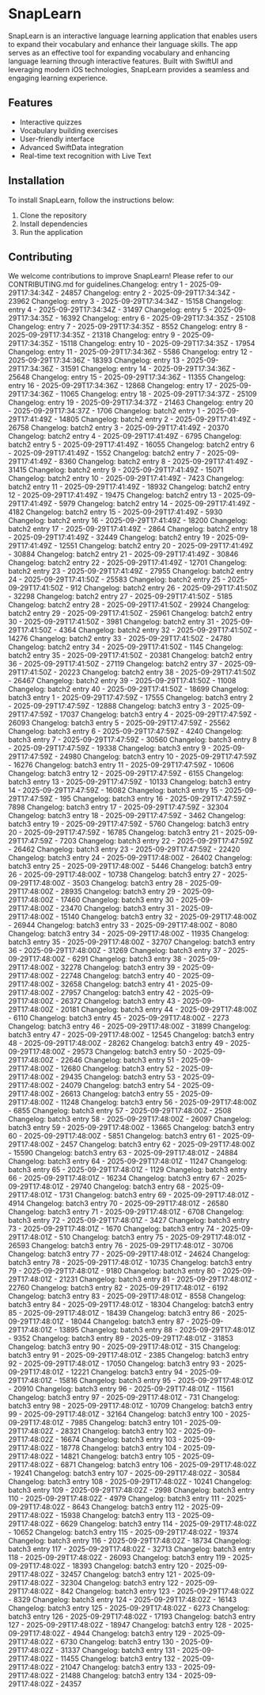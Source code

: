 # SnapLearn

SnapLearn is an interactive language learning application that enables users to expand their vocabulary and enhance their language skills. The app serves as an effective tool for expanding vocabulary and enhancing language learning through interactive features. Built with SwiftUI and leveraging modern iOS technologies, SnapLearn provides a seamless and engaging learning experience.

## Features

- Interactive quizzes
- Vocabulary building exercises
- User-friendly interface
- Advanced SwiftData integration
- Real-time text recognition with Live Text

## Installation

To install SnapLearn, follow the instructions below:

1. Clone the repository
2. Install dependencies
3. Run the application

## Contributing

We welcome contributions to improve SnapLearn! Please refer to our CONTRIBUTING.md for guidelines.Changelog: entry 1 - 2025-09-29T17:34:34Z - 24857
Changelog: entry 2 - 2025-09-29T17:34:34Z - 23962
Changelog: entry 3 - 2025-09-29T17:34:34Z - 15158
Changelog: entry 4 - 2025-09-29T17:34:34Z - 31497
Changelog: entry 5 - 2025-09-29T17:34:35Z - 16392
Changelog: entry 6 - 2025-09-29T17:34:35Z - 25108
Changelog: entry 7 - 2025-09-29T17:34:35Z - 8552
Changelog: entry 8 - 2025-09-29T17:34:35Z - 21318
Changelog: entry 9 - 2025-09-29T17:34:35Z - 15118
Changelog: entry 10 - 2025-09-29T17:34:35Z - 17954
Changelog: entry 11 - 2025-09-29T17:34:36Z - 5586
Changelog: entry 12 - 2025-09-29T17:34:36Z - 18393
Changelog: entry 13 - 2025-09-29T17:34:36Z - 31591
Changelog: entry 14 - 2025-09-29T17:34:36Z - 25648
Changelog: entry 15 - 2025-09-29T17:34:36Z - 11355
Changelog: entry 16 - 2025-09-29T17:34:36Z - 12868
Changelog: entry 17 - 2025-09-29T17:34:36Z - 11065
Changelog: entry 18 - 2025-09-29T17:34:37Z - 25109
Changelog: entry 19 - 2025-09-29T17:34:37Z - 21463
Changelog: entry 20 - 2025-09-29T17:34:37Z - 1706
Changelog: batch2 entry 1 - 2025-09-29T17:41:49Z - 14805
Changelog: batch2 entry 2 - 2025-09-29T17:41:49Z - 26758
Changelog: batch2 entry 3 - 2025-09-29T17:41:49Z - 20370
Changelog: batch2 entry 4 - 2025-09-29T17:41:49Z - 6795
Changelog: batch2 entry 5 - 2025-09-29T17:41:49Z - 16055
Changelog: batch2 entry 6 - 2025-09-29T17:41:49Z - 1552
Changelog: batch2 entry 7 - 2025-09-29T17:41:49Z - 8360
Changelog: batch2 entry 8 - 2025-09-29T17:41:49Z - 31415
Changelog: batch2 entry 9 - 2025-09-29T17:41:49Z - 15071
Changelog: batch2 entry 10 - 2025-09-29T17:41:49Z - 7423
Changelog: batch2 entry 11 - 2025-09-29T17:41:49Z - 18932
Changelog: batch2 entry 12 - 2025-09-29T17:41:49Z - 19475
Changelog: batch2 entry 13 - 2025-09-29T17:41:49Z - 5979
Changelog: batch2 entry 14 - 2025-09-29T17:41:49Z - 4182
Changelog: batch2 entry 15 - 2025-09-29T17:41:49Z - 5930
Changelog: batch2 entry 16 - 2025-09-29T17:41:49Z - 18200
Changelog: batch2 entry 17 - 2025-09-29T17:41:49Z - 2864
Changelog: batch2 entry 18 - 2025-09-29T17:41:49Z - 32449
Changelog: batch2 entry 19 - 2025-09-29T17:41:49Z - 12551
Changelog: batch2 entry 20 - 2025-09-29T17:41:49Z - 30884
Changelog: batch2 entry 21 - 2025-09-29T17:41:49Z - 30846
Changelog: batch2 entry 22 - 2025-09-29T17:41:49Z - 12701
Changelog: batch2 entry 23 - 2025-09-29T17:41:49Z - 27955
Changelog: batch2 entry 24 - 2025-09-29T17:41:50Z - 25583
Changelog: batch2 entry 25 - 2025-09-29T17:41:50Z - 912
Changelog: batch2 entry 26 - 2025-09-29T17:41:50Z - 32298
Changelog: batch2 entry 27 - 2025-09-29T17:41:50Z - 5185
Changelog: batch2 entry 28 - 2025-09-29T17:41:50Z - 29924
Changelog: batch2 entry 29 - 2025-09-29T17:41:50Z - 25961
Changelog: batch2 entry 30 - 2025-09-29T17:41:50Z - 3981
Changelog: batch2 entry 31 - 2025-09-29T17:41:50Z - 4364
Changelog: batch2 entry 32 - 2025-09-29T17:41:50Z - 14276
Changelog: batch2 entry 33 - 2025-09-29T17:41:50Z - 24780
Changelog: batch2 entry 34 - 2025-09-29T17:41:50Z - 1145
Changelog: batch2 entry 35 - 2025-09-29T17:41:50Z - 20381
Changelog: batch2 entry 36 - 2025-09-29T17:41:50Z - 27119
Changelog: batch2 entry 37 - 2025-09-29T17:41:50Z - 20223
Changelog: batch2 entry 38 - 2025-09-29T17:41:50Z - 26467
Changelog: batch2 entry 39 - 2025-09-29T17:41:50Z - 11008
Changelog: batch2 entry 40 - 2025-09-29T17:41:50Z - 18699
Changelog: batch3 entry 1 - 2025-09-29T17:47:59Z - 17555
Changelog: batch3 entry 2 - 2025-09-29T17:47:59Z - 12888
Changelog: batch3 entry 3 - 2025-09-29T17:47:59Z - 17037
Changelog: batch3 entry 4 - 2025-09-29T17:47:59Z - 26093
Changelog: batch3 entry 5 - 2025-09-29T17:47:59Z - 25562
Changelog: batch3 entry 6 - 2025-09-29T17:47:59Z - 4240
Changelog: batch3 entry 7 - 2025-09-29T17:47:59Z - 30560
Changelog: batch3 entry 8 - 2025-09-29T17:47:59Z - 19338
Changelog: batch3 entry 9 - 2025-09-29T17:47:59Z - 24980
Changelog: batch3 entry 10 - 2025-09-29T17:47:59Z - 16276
Changelog: batch3 entry 11 - 2025-09-29T17:47:59Z - 10606
Changelog: batch3 entry 12 - 2025-09-29T17:47:59Z - 6155
Changelog: batch3 entry 13 - 2025-09-29T17:47:59Z - 10133
Changelog: batch3 entry 14 - 2025-09-29T17:47:59Z - 16082
Changelog: batch3 entry 15 - 2025-09-29T17:47:59Z - 195
Changelog: batch3 entry 16 - 2025-09-29T17:47:59Z - 7898
Changelog: batch3 entry 17 - 2025-09-29T17:47:59Z - 32304
Changelog: batch3 entry 18 - 2025-09-29T17:47:59Z - 3462
Changelog: batch3 entry 19 - 2025-09-29T17:47:59Z - 5760
Changelog: batch3 entry 20 - 2025-09-29T17:47:59Z - 16785
Changelog: batch3 entry 21 - 2025-09-29T17:47:59Z - 7203
Changelog: batch3 entry 22 - 2025-09-29T17:47:59Z - 26462
Changelog: batch3 entry 23 - 2025-09-29T17:47:59Z - 22420
Changelog: batch3 entry 24 - 2025-09-29T17:48:00Z - 26402
Changelog: batch3 entry 25 - 2025-09-29T17:48:00Z - 5446
Changelog: batch3 entry 26 - 2025-09-29T17:48:00Z - 10738
Changelog: batch3 entry 27 - 2025-09-29T17:48:00Z - 3503
Changelog: batch3 entry 28 - 2025-09-29T17:48:00Z - 28935
Changelog: batch3 entry 29 - 2025-09-29T17:48:00Z - 17460
Changelog: batch3 entry 30 - 2025-09-29T17:48:00Z - 23470
Changelog: batch3 entry 31 - 2025-09-29T17:48:00Z - 15140
Changelog: batch3 entry 32 - 2025-09-29T17:48:00Z - 26944
Changelog: batch3 entry 33 - 2025-09-29T17:48:00Z - 8080
Changelog: batch3 entry 34 - 2025-09-29T17:48:00Z - 11935
Changelog: batch3 entry 35 - 2025-09-29T17:48:00Z - 32707
Changelog: batch3 entry 36 - 2025-09-29T17:48:00Z - 31269
Changelog: batch3 entry 37 - 2025-09-29T17:48:00Z - 6291
Changelog: batch3 entry 38 - 2025-09-29T17:48:00Z - 32278
Changelog: batch3 entry 39 - 2025-09-29T17:48:00Z - 22748
Changelog: batch3 entry 40 - 2025-09-29T17:48:00Z - 32658
Changelog: batch3 entry 41 - 2025-09-29T17:48:00Z - 27957
Changelog: batch3 entry 42 - 2025-09-29T17:48:00Z - 26372
Changelog: batch3 entry 43 - 2025-09-29T17:48:00Z - 20181
Changelog: batch3 entry 44 - 2025-09-29T17:48:00Z - 6110
Changelog: batch3 entry 45 - 2025-09-29T17:48:00Z - 2273
Changelog: batch3 entry 46 - 2025-09-29T17:48:00Z - 31899
Changelog: batch3 entry 47 - 2025-09-29T17:48:00Z - 12545
Changelog: batch3 entry 48 - 2025-09-29T17:48:00Z - 28262
Changelog: batch3 entry 49 - 2025-09-29T17:48:00Z - 29573
Changelog: batch3 entry 50 - 2025-09-29T17:48:00Z - 22646
Changelog: batch3 entry 51 - 2025-09-29T17:48:00Z - 12680
Changelog: batch3 entry 52 - 2025-09-29T17:48:00Z - 29435
Changelog: batch3 entry 53 - 2025-09-29T17:48:00Z - 24079
Changelog: batch3 entry 54 - 2025-09-29T17:48:00Z - 26613
Changelog: batch3 entry 55 - 2025-09-29T17:48:00Z - 11248
Changelog: batch3 entry 56 - 2025-09-29T17:48:00Z - 6855
Changelog: batch3 entry 57 - 2025-09-29T17:48:00Z - 2508
Changelog: batch3 entry 58 - 2025-09-29T17:48:00Z - 26097
Changelog: batch3 entry 59 - 2025-09-29T17:48:00Z - 13665
Changelog: batch3 entry 60 - 2025-09-29T17:48:00Z - 5851
Changelog: batch3 entry 61 - 2025-09-29T17:48:00Z - 2457
Changelog: batch3 entry 62 - 2025-09-29T17:48:00Z - 15590
Changelog: batch3 entry 63 - 2025-09-29T17:48:01Z - 24884
Changelog: batch3 entry 64 - 2025-09-29T17:48:01Z - 11247
Changelog: batch3 entry 65 - 2025-09-29T17:48:01Z - 1129
Changelog: batch3 entry 66 - 2025-09-29T17:48:01Z - 16234
Changelog: batch3 entry 67 - 2025-09-29T17:48:01Z - 29740
Changelog: batch3 entry 68 - 2025-09-29T17:48:01Z - 1731
Changelog: batch3 entry 69 - 2025-09-29T17:48:01Z - 4914
Changelog: batch3 entry 70 - 2025-09-29T17:48:01Z - 26580
Changelog: batch3 entry 71 - 2025-09-29T17:48:01Z - 6708
Changelog: batch3 entry 72 - 2025-09-29T17:48:01Z - 3427
Changelog: batch3 entry 73 - 2025-09-29T17:48:01Z - 1670
Changelog: batch3 entry 74 - 2025-09-29T17:48:01Z - 510
Changelog: batch3 entry 75 - 2025-09-29T17:48:01Z - 26593
Changelog: batch3 entry 76 - 2025-09-29T17:48:01Z - 30706
Changelog: batch3 entry 77 - 2025-09-29T17:48:01Z - 24624
Changelog: batch3 entry 78 - 2025-09-29T17:48:01Z - 10735
Changelog: batch3 entry 79 - 2025-09-29T17:48:01Z - 9180
Changelog: batch3 entry 80 - 2025-09-29T17:48:01Z - 21231
Changelog: batch3 entry 81 - 2025-09-29T17:48:01Z - 22760
Changelog: batch3 entry 82 - 2025-09-29T17:48:01Z - 6192
Changelog: batch3 entry 83 - 2025-09-29T17:48:01Z - 8558
Changelog: batch3 entry 84 - 2025-09-29T17:48:01Z - 18304
Changelog: batch3 entry 85 - 2025-09-29T17:48:01Z - 18439
Changelog: batch3 entry 86 - 2025-09-29T17:48:01Z - 18044
Changelog: batch3 entry 87 - 2025-09-29T17:48:01Z - 13895
Changelog: batch3 entry 88 - 2025-09-29T17:48:01Z - 9352
Changelog: batch3 entry 89 - 2025-09-29T17:48:01Z - 31853
Changelog: batch3 entry 90 - 2025-09-29T17:48:01Z - 315
Changelog: batch3 entry 91 - 2025-09-29T17:48:01Z - 2385
Changelog: batch3 entry 92 - 2025-09-29T17:48:01Z - 17050
Changelog: batch3 entry 93 - 2025-09-29T17:48:01Z - 12221
Changelog: batch3 entry 94 - 2025-09-29T17:48:01Z - 15816
Changelog: batch3 entry 95 - 2025-09-29T17:48:01Z - 20910
Changelog: batch3 entry 96 - 2025-09-29T17:48:01Z - 11561
Changelog: batch3 entry 97 - 2025-09-29T17:48:01Z - 731
Changelog: batch3 entry 98 - 2025-09-29T17:48:01Z - 10709
Changelog: batch3 entry 99 - 2025-09-29T17:48:01Z - 32164
Changelog: batch3 entry 100 - 2025-09-29T17:48:01Z - 7985
Changelog: batch3 entry 101 - 2025-09-29T17:48:02Z - 28321
Changelog: batch3 entry 102 - 2025-09-29T17:48:02Z - 16674
Changelog: batch3 entry 103 - 2025-09-29T17:48:02Z - 18778
Changelog: batch3 entry 104 - 2025-09-29T17:48:02Z - 14821
Changelog: batch3 entry 105 - 2025-09-29T17:48:02Z - 6871
Changelog: batch3 entry 106 - 2025-09-29T17:48:02Z - 19241
Changelog: batch3 entry 107 - 2025-09-29T17:48:02Z - 30584
Changelog: batch3 entry 108 - 2025-09-29T17:48:02Z - 10241
Changelog: batch3 entry 109 - 2025-09-29T17:48:02Z - 2998
Changelog: batch3 entry 110 - 2025-09-29T17:48:02Z - 4979
Changelog: batch3 entry 111 - 2025-09-29T17:48:02Z - 8643
Changelog: batch3 entry 112 - 2025-09-29T17:48:02Z - 15938
Changelog: batch3 entry 113 - 2025-09-29T17:48:02Z - 6629
Changelog: batch3 entry 114 - 2025-09-29T17:48:02Z - 10652
Changelog: batch3 entry 115 - 2025-09-29T17:48:02Z - 19374
Changelog: batch3 entry 116 - 2025-09-29T17:48:02Z - 18734
Changelog: batch3 entry 117 - 2025-09-29T17:48:02Z - 32713
Changelog: batch3 entry 118 - 2025-09-29T17:48:02Z - 26093
Changelog: batch3 entry 119 - 2025-09-29T17:48:02Z - 18393
Changelog: batch3 entry 120 - 2025-09-29T17:48:02Z - 32457
Changelog: batch3 entry 121 - 2025-09-29T17:48:02Z - 32304
Changelog: batch3 entry 122 - 2025-09-29T17:48:02Z - 842
Changelog: batch3 entry 123 - 2025-09-29T17:48:02Z - 8329
Changelog: batch3 entry 124 - 2025-09-29T17:48:02Z - 16143
Changelog: batch3 entry 125 - 2025-09-29T17:48:02Z - 6273
Changelog: batch3 entry 126 - 2025-09-29T17:48:02Z - 17193
Changelog: batch3 entry 127 - 2025-09-29T17:48:02Z - 18947
Changelog: batch3 entry 128 - 2025-09-29T17:48:02Z - 4944
Changelog: batch3 entry 129 - 2025-09-29T17:48:02Z - 6730
Changelog: batch3 entry 130 - 2025-09-29T17:48:02Z - 31337
Changelog: batch3 entry 131 - 2025-09-29T17:48:02Z - 11455
Changelog: batch3 entry 132 - 2025-09-29T17:48:02Z - 21047
Changelog: batch3 entry 133 - 2025-09-29T17:48:02Z - 21488
Changelog: batch3 entry 134 - 2025-09-29T17:48:02Z - 24357
